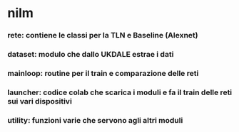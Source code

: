 # nilm
### rete:     contiene le classi per la TLN e Baseline (Alexnet)
### dataset:  modulo che dallo UKDALE estrae i dati
### mainloop: routine per il train e comparazione delle reti
### launcher: codice colab che scarica i moduli e fa il train delle reti sui vari dispositivi
### utility:  funzioni varie che servono agli altri moduli

